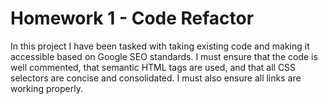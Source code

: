 # Homework 1 - Code Refactor

In this project I have been tasked with taking existing code and making it accessible based on Google SEO standards. I must ensure that the code is well commented, that semantic HTML tags are used, and that all CSS selectors are concise and consolidated. I must also ensure all links are working properly.
